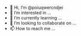 - 👋 Hi, I’m @poiuqwercndjei
- 👀 I’m interested in ...
- 🌱 I’m currently learning ...
- 💞️ I’m looking to collaborate on ...
- 📫 How to reach me ...

<!---
poiuqwercndjei/poiuqwercndjei is a ✨ special ✨ repository because its `README.md` (this file) appears on your GitHub profile.
You can click the Preview link to take a look at your changes.
--->
